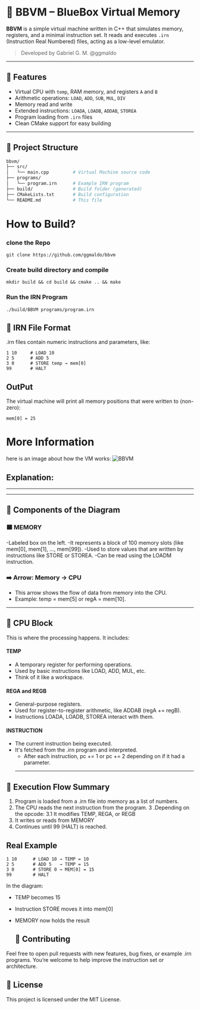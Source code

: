 
# 🧠 BBVM – BlueBox Virtual Memory

**BBVM** is a simple virtual machine written in C++ that simulates memory, registers, and a minimal instruction set. It reads and executes `.irn` (Instruction Real Numbered) files, acting as a low-level emulator.

> Developed by Gabriel G. M. @ggmaldo

---

## 🚀 Features

- Virtual CPU with `temp`, RAM memory, and registers `A` and `B`
- Arithmetic operations: `LOAD`, `ADD`, `SUB`, `MUL`, `DIV`
- Memory read and write
- Extended instructions: `LOADA`, `LOADB`, `ADDAB`, `STOREA`
- Program loading from `.irn` files
- Clean CMake support for easy building

---

## 📁 Project Structure

```bash
bbvm/
├── src/
│   └── main.cpp         # Virtual Machine source code
├── programs/
│   └── program.irn      # Example IRN program
├── build/               # Build folder (generated)
├── CMakeLists.txt       # Build configuration
└── README.md            # This file
```
# How to Build?
### clone the Repo
```
git clone https://github.com/ggmaldo/bbvm
```
### Create build directory and compile
```
mkdir build && cd build && cmake .. && make
```
### Run the IRN Program
```
./build/BBVM programs/program.irn

```
## 📝 IRN File Format
.irn files contain numeric instructions and parameters, like:
```
1 10     # LOAD 10
2 5      # ADD 5
3 0      # STORE temp → mem[0]
99       # HALT
```
## OutPut
The virtual machine will print all memory positions that were written to (non-zero):
```
mem[0] = 25
```
# More Information
here is an image about how the VM works:
![BBVM](https://github.com/user-attachments/assets/4b448d40-94d2-4b6f-b44a-7f663e556032)
## Explanation:
---
---
 ## 🧩 Components of the Diagram
### 🟦 MEMORY
-Labeled box on the left.
-It represents a block of 100 memory slots (like mem[0], mem[1], ..., mem[99]).
-Used to store values that are written by instructions like STORE or STOREA.
-Can be read using the LOADM instruction.

### ➡️ Arrow: Memory → CPU
- This arrow shows the flow of data from memory into the CPU.
- Example: temp = mem[5] or regA = mem[10].
---
 ## 🧠 CPU Block
This is where the processing happens. It includes:
 #### TEMP
- A temporary register for performing operations.
- Used by basic instructions like LOAD, ADD, MUL, etc.
- Think of it like a workspace.
#### REGA and REGB
- General-purpose registers.
- Used for register-to-register arithmetic, like ADDAB (regA += regB).
- Instructions LOADA, LOADB, STOREA interact with them.
#### INSTRUCTION
- The current instruction being executed.
- It's fetched from the .irn program and interpreted.
  - After each instruction, pc += 1 or pc += 2 depending on if it had a parameter.
  ---
## 🧠 Execution Flow Summary

1. Program is loaded from a .irn file into memory as a list of numbers.
2. The CPU reads the next instruction from the program.
3 .Depending on the opcode:
   3.1 It modifies TEMP, REGA, or REGB
4. It writes or reads from MEMORY
5. Continues until 99 (HALT) is reached.
## Real Example
```
1 10      # LOAD 10 → TEMP = 10
2 5       # ADD 5   → TEMP = 15
3 0       # STORE 0 → MEM[0] = 15
99        # HALT
```
In the diagram:
- TEMP becomes 15
- Instruction STORE moves it into mem[0]
- MEMORY now holds the result

  ## 🤝 Contributing

Feel free to open pull requests with new features, bug fixes, or example .irn programs. You’re welcome to help improve the instruction set or architecture.
## 📜 License

This project is licensed under the MIT License.
